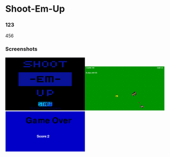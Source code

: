 <h1>Shoot-Em-Up</h1>

<h3>123</h3>
456

<h3>Screenshots</h3>
<img src = 'https://github.com/jflores7077/ShootEmUp/blob/master/ShootEmUp/start.PNG' width = '250px' ></img><img src = 'https://github.com/jflores7077/ShootEmUp/blob/master/ShootEmUp/game.PNG' width = '250px' > </img><img src = 'https://github.com/jflores7077/ShootEmUp/blob/master/ShootEmUp/end.PNG' width = '250px' > </img>
